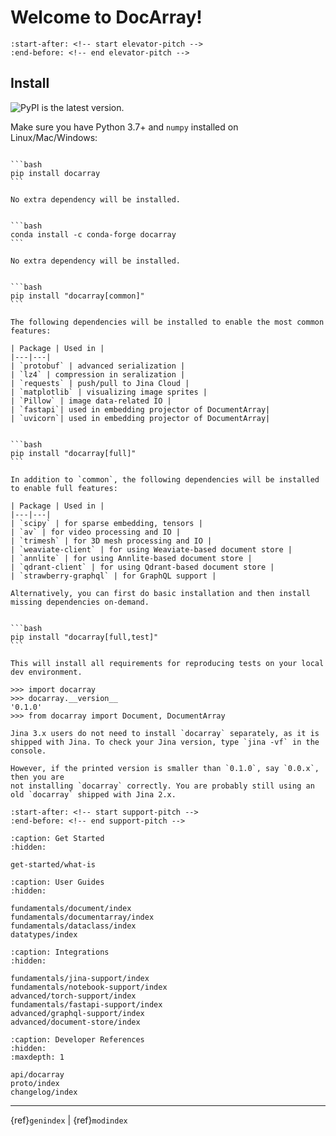 # Welcome to DocArray!

```{include} ../README.md
:start-after: <!-- start elevator-pitch -->
:end-before: <!-- end elevator-pitch -->
```

## Install

![PyPI](https://img.shields.io/pypi/v/docarray?color=%23ffffff&label=%20) is the latest version.

Make sure you have Python 3.7+ and `numpy` installed on Linux/Mac/Windows:

````{tab} Basic install

```bash
pip install docarray
```

No extra dependency will be installed.
````

````{tab} Basic install via Conda

```bash
conda install -c conda-forge docarray
```

No extra dependency will be installed.
````

````{tab} Common install

```bash
pip install "docarray[common]"
```

The following dependencies will be installed to enable the most common features:

| Package | Used in |
|---|---|
| `protobuf` | advanced serialization |
| `lz4` | compression in seralization |
| `requests` | push/pull to Jina Cloud |
| `matplotlib` | visualizing image sprites |
| `Pillow` | image data-related IO |
| `fastapi`| used in embedding projector of DocumentArray|
| `uvicorn`| used in embedding projector of DocumentArray|

````

````{tab} Full install

```bash
pip install "docarray[full]"
```

In addition to `common`, the following dependencies will be installed to enable full features:

| Package | Used in |
|---|---|
| `scipy` | for sparse embedding, tensors |
| `av` | for video processing and IO |
| `trimesh` | for 3D mesh processing and IO |
| `weaviate-client` | for using Weaviate-based document store |
| `annlite` | for using Annlite-based document store |
| `qdrant-client` | for using Qdrant-based document store |
| `strawberry-graphql` | for GraphQL support |

Alternatively, you can first do basic installation and then install missing dependencies on-demand. 
````

````{tab} Developement install

```bash
pip install "docarray[full,test]"
```

This will install all requirements for reproducing tests on your local dev environment.
````


```pycon
>>> import docarray
>>> docarray.__version__
'0.1.0'
>>> from docarray import Document, DocumentArray
```




```{important}
Jina 3.x users do not need to install `docarray` separately, as it is shipped with Jina. To check your Jina version, type `jina -vf` in the console.

However, if the printed version is smaller than `0.1.0`, say `0.0.x`, then you are 
not installing `docarray` correctly. You are probably still using an old `docarray` shipped with Jina 2.x. 
```



```{include} ../README.md
:start-after: <!-- start support-pitch -->
:end-before: <!-- end support-pitch -->
```

```{toctree}
:caption: Get Started
:hidden:

get-started/what-is
```

```{toctree}
:caption: User Guides
:hidden:

fundamentals/document/index
fundamentals/documentarray/index
fundamentals/dataclass/index
datatypes/index
```

```{toctree}
:caption: Integrations
:hidden:

fundamentals/jina-support/index
fundamentals/notebook-support/index
advanced/torch-support/index
fundamentals/fastapi-support/index
advanced/graphql-support/index
advanced/document-store/index
```


```{toctree}
:caption: Developer References
:hidden:
:maxdepth: 1

api/docarray
proto/index
changelog/index
```


---
{ref}`genindex` | {ref}`modindex`

